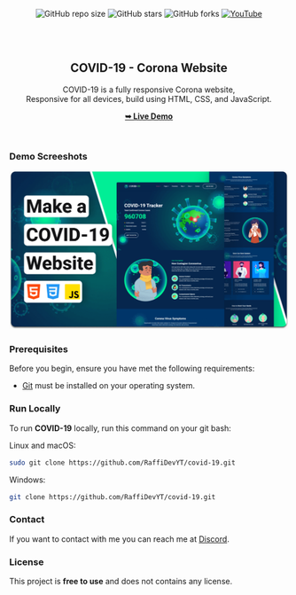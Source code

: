 <div align="center">
  
  ![GitHub repo size](https://img.shields.io/github/repo-size/codewithsadee/covid-19)
  ![GitHub stars](https://img.shields.io/github/stars/codewithsadee/covid-19?style=social)
  ![GitHub forks](https://img.shields.io/github/forks/codewithsadee/covid-19?style=social)
  [![YouTube](https://img.shields.io/youtube/views/Zd17bkkJyww?style=social)](https://www.youtube.com/c/RaffiDevYT)

  <br />
  <br />

  <h2 align="center">COVID-19 - Corona Website</h2>

COVID-19 is a fully responsive Corona website, <br />Responsive for all devices, build using HTML, CSS, and JavaScript.

<a href="https://raffidevyt.github.io/covid-19/"><strong>➥ Live Demo</strong></a>

</div>

<br />

### Demo Screeshots

![COVID-19 Desktop Demo](./readme-images/desktop.png "Desktop Demo")

### Prerequisites

Before you begin, ensure you have met the following requirements:

- [Git](https://git-scm.com/downloads "Download Git") must be installed on your operating system.

### Run Locally

To run **COVID-19** locally, run this command on your git bash:

Linux and macOS:

```bash
sudo git clone https://github.com/RaffiDevYT/covid-19.git
```

Windows:

```bash
git clone https://github.com/RaffiDevYT/covid-19.git
```

### Contact

If you want to contact with me you can reach me at [Discord](https://).

### License

This project is **free to use** and does not contains any license.
